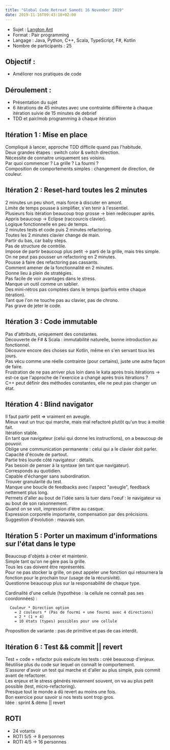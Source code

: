 ```yaml
---
title: "Global Code Retreat Samedi 16 November 2019"
date: 2019-11-16T09:43:18+02:00
---
```


- Sujet : [Langton Ant](http://codingdojo.org/kata/LangtonAnt/)
- Format : Pair programming
- Langage : Java, Python, C++, Scala, TypeScript, F#, Kotlin
- Nombre de participants : 25

## Objectif :

- Améliorer nos pratiques de code

## Déroulement :

- Présentation du sujet
- 6 itérations de 45 minutes avec une contrainte différente à chaque itération suivie de 15 minutes de debrief
- TDD et pair/mob programming à chaque itération

## Itération 1 : Mise en place

Compliqué à lancer, approche TDD difficile quand pas l'habitude.  
Deux grandes étapes : switch color & switch direction.  
Nécessite de connaitre uniquement ses voisins.  
Par quoi commencer ? La grille ? La fourmi ?  
Composition de comportements simples : changement de direction, de couleur.  

## Itération 2 : Reset-hard toutes les 2 minutes

2 minutes un peu short, mais force à discuter en amont.  
Limite de temps pousse à simplifier, s'en tenir à l'essentiel.  
Plusieurs fois itération beaucoup trop grosse -> bien redécouper après.  
Appris beaucoup -> Eclipse (raccourcis clavier).  
Logique fonctionnelle en peu de temps.  
2 minutes tests et code puis 2 minutes refactoring.  
Toutes les 2 minutes clavier change de main.  
Partir du bas, car baby steps.  
Pas de structure de contrôle.  
Impose de partir beaucoup plus petit -> parti de la grille, mais très simple.  
On ne peut pas pousser un refactoring en 2 minutes.  
Pousse à faire des refactoring pas cassants.  
Comment amener de la fonctionnalité en 2 minutes.  
Donne lieu à plein de stratégies.  
Pas facile de voir avantages dans le stress.  
Manque un outil comme un sablier.  
Des mini-rétros pas comptées dans le temps (parfois entre chaque itération).  
Tant que l'on ne touche pas au clavier, pas de chrono.  
Pas grave de jeter le code.  

## Itération 3 : Code immutable

Pas d'attributs, uniquement des constantes.  
Découverte de F# & Scala : immutabilité naturelle, bonne introduction au fonctionnel.  
Découvre encore des choses sur Kotlin, même en s'en servant tous les jours.  
Pas vécu comme une réelle contrainte (pour certains), juste une autre façon de faire.  
Frustration de ne pas arriver plus loin dans le kata après trois itérations -> est-ce que l'approche de l'exercice a changé après trois itérations ?  
C++ peut définir des méthodes constantes, elle ne peut pas changer un état.  

## Itération 4 : Blind navigator

Il faut partir petit => vraiment en aveugle.  
Mieux vaut un truc qui marche, mais mal refactoré plutôt qu'un truc à moitié fait.  
Itération stable.  
En tant que navigateur (celui qui donne les instructions), on a beaucoup de pouvoir.  
Oblige une communication permanente : celui qui a le clavier doit parler.  
Capacité d'écoute de partout.  
Partie très lourde côté navigateur : détails.  
Pas besoin de penser à la syntaxe (en tant que navigateur).  
Corresponds au quotidien.  
Capable d'échanger sans subordination.  
Trouver granularité du test.  
Manque une boucle de feedbacks avec l'aspect "aveugle", feedback nettement plus long.  
Permets d'aller au bout de l'idée sans la tuer dans l'oeuf : le navigateur va au bout de son raisonnement.  
Quand on se voit, impression d'être au casque.  
Expression corporelle importante, compensation par des précisions.  
Suggestion d'évolution : mauvais son.  

## Itération 5 : Porter un maximum d'informations sur l'état dans le type

Beaucoup d'objets à créer et maintenir.  
Simple tant qu'on ne gère pas la grille.  
Tous les cas doivent être représentés.  
Pour ne pas stocker la grille, on peut appeler une fonction qui retournera la fonction pour le prochain tour (usage de la récursivité).  
Questionne beaucoup plus sur la responsabilité de chaque type.  

Cardinalité d'une cellule (hypothèse : la cellule ne connaît pas ses coordonnées) :  

```
  Couleur * Direction option
    = 2 couleurs * (Pas de fourmi + une fourmi avec 4 directions)
    = 2 * (1 + 4)
    = 10 états (types) possibles pour une cellule
```

Proposition de variante : pas de primitive et pas de cas interdit.

## Itération 6 : Test && commit || revert

Test + code + refactor puis exécute les tests : créé beaucoup d'enjeux.  
Réutilise plus du code sur lequel on connaît le comportement.  
S'assurer d'avoir un test qui marche et d'aller au plus simple, puis commit avant de refactorer.  
Les enjeux et le stress générés reviennent souvent, on va au plus petit possible (test, micro-refactoring).  
Presque tout le monde a dû revert au moins une fois.  
Bon exercice pour savoir si nos tests sont trop gros.  
Idée : sprint & démo || revert  

## ROTI

- 24 votants
- ROTI 5/5 -> 8 personnes
- ROTI 4/5 -> 16 personnes
